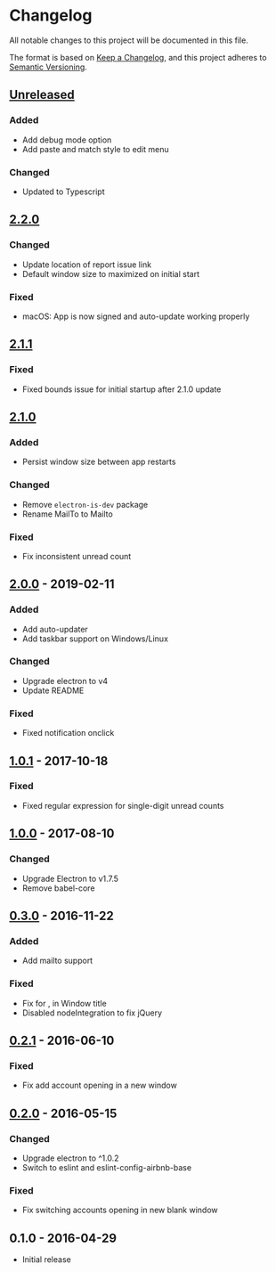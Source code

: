 # Changelog

All notable changes to this project will be documented in this file.

The format is based on [Keep a Changelog](https://keepachangelog.com/en/1.0.0/),
and this project adheres to [Semantic Versioning](https://semver.org/spec/v2.0.0.html).

## [Unreleased]

### Added

- Add debug mode option
- Add paste and match style to edit menu

### Changed

- Updated to Typescript

## [2.2.0]

### Changed

- Update location of report issue link
- Default window size to maximized on initial start

### Fixed

- macOS: App is now signed and auto-update working properly

## [2.1.1]

### Fixed

- Fixed bounds issue for initial startup after 2.1.0 update

## [2.1.0]

### Added

- Persist window size between app restarts

### Changed

- Remove `electron-is-dev` package
- Rename MailTo to Mailto

### Fixed

- Fix inconsistent unread count

## [2.0.0] - 2019-02-11

### Added

- Add auto-updater
- Add taskbar support on Windows/Linux

### Changed

- Upgrade electron to v4
- Update README

### Fixed

- Fixed notification onclick

## [1.0.1] - 2017-10-18

### Fixed

- Fixed regular expression for single-digit unread counts

## [1.0.0] - 2017-08-10

### Changed

- Upgrade Electron to v1.7.5
- Remove babel-core

## [0.3.0] - 2016-11-22

### Added

- Add mailto support

### Fixed

- Fix for , in Window title
- Disabled nodeIntegration to fix jQuery

## [0.2.1] - 2016-06-10

### Fixed

- Fix add account opening in a new window

## [0.2.0] - 2016-05-15

### Changed

- Upgrade electron to ^1.0.2
- Switch to eslint and eslint-config-airbnb-base

### Fixed

- Fix switching accounts opening in new blank window

## 0.1.0 - 2016-04-29

- Initial release

[unreleased]: https://github.com/timche/gmail-desktop/compare/v2.2.0...HEAD
[2.2.0]: https://github.com/timche/gmail-desktop/compare/v2.1.1...v2.2.0
[2.1.1]: https://github.com/timche/gmail-desktop/compare/v2.1.0...v2.1.1
[2.1.0]: https://github.com/timche/gmail-desktop/compare/v2.0.0...v2.1.0
[2.0.0]: https://github.com/timche/gmail-desktop/compare/v1.0.1...v2.0.0
[1.0.1]: https://github.com/timche/gmail-desktop/compare/v1.0.0...v1.0.1
[1.0.1]: https://github.com/timche/gmail-desktop/compare/v1.0.0...v1.0.1
[1.0.1]: https://github.com/timche/gmail-desktop/compare/v1.0.0...v1.0.1
[1.0.1]: https://github.com/timche/gmail-desktop/compare/v1.0.0...v1.0.1
[1.0.0]: https://github.com/timche/gmail-desktop/compare/v0.3.0...v1.0.0
[0.3.0]: https://github.com/timche/gmail-desktop/compare/v0.2.1...v0.3.0
[0.2.1]: https://github.com/timche/gmail-desktop/compare/v0.2.0...v0.2.1
[0.2.0]: https://github.com/timche/gmail-desktop/compare/v0.1.0...v0.2.0
